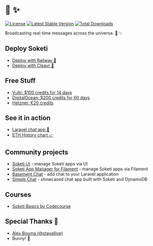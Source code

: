 # 📡 ✨

[![License](https://img.shields.io/npm/l/@soketi/soketi)](https://www.npmjs.com/package/@soketi/soketi)
[![Latest Stable Version](https://img.shields.io/github/v/release/soketi/soketi)](https://www.npmjs.com/package/@soketi/soketi)
[![Total Downloads](https://img.shields.io/npm/dt/@soketi/soketi)](https://www.npmjs.com/package/@soketi/soketi)

Broadcasting real-time messages across the universe. 📡 ✨

## Deploy Soketi
- [Deploy with Railway 🚝](https://railway.app/template/Z6dOtj?referralCode=T4V-jV)
- [Deploy with Cleavr 🔪](https://cleavr.io/cleavr-slice/how-to-install-soketi)

## Free Stuff
- [Vultr: $100 credits for 14 days](https://www.vultr.com/?ref=9032189-8H)
- [DigitalOcean: $200 credits for 60 days](https://m.do.co/c/347a9625e259)
- [Hetzner: €20 credits](https://hetzner.cloud/?ref=8ZcjnvpdCifG)

## See it in action
- [Laravel chat app 💬](https://github.com/soketi/laravel-chat-app)
- [ETH History chart 📈](https://github.com/soketi/laravel-eth-history)

## Community projects
- [Soketi UI](https://github.com/Daynnnnn/soketi-ui) - manage Soketi apps via UI
- [Soketi App Manager for Filament](https://github.com/rahulhaque/soketi-app-manager-filament) - manage Soketi apps via Filament
- [Basement Chat](https://github.com/basement-chat/basement-chat) - add chat to your Laravel application
- [Simple Chat](https://github.com/kitar/simplechat) - showcased chat app built with Soketi and DynamoDB

## Courses
- [Soketi Basics by Codecourse](https://codecourse.com/courses/soketi-basics)

## Special Thanks 🙌

- [Alex Bouma (@stayallive)](https://github.com/stayallive)
- Bunny! 🌸
